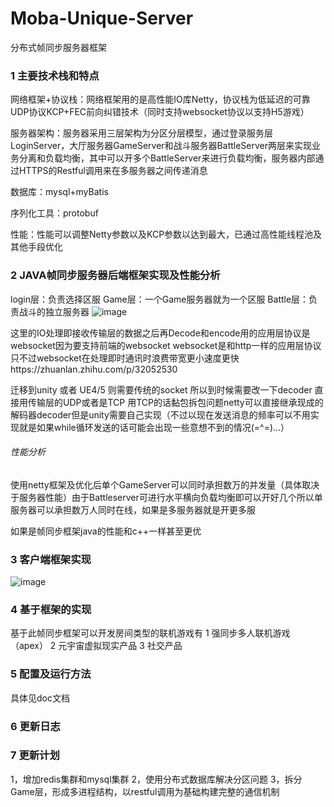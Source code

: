 # Moba-Unique-Server
 分布式帧同步服务器框架
 
###  1 主要技术栈和特点
网络框架+协议栈：网络框架用的是高性能IO库Netty，协议栈为低延迟的可靠UDP协议KCP+FEC前向纠错技术（同时支持websocket协议以支持H5游戏）

服务器架构：服务器采用三层架构为分区分层模型，通过登录服务层LoginServer，大厅服务器GameServer和战斗服务器BattleServer两层来实现业务分离和负载均衡，其中可以开多个BattleServer来进行负载均衡，服务器内部通过HTTPS的Restful调用来在多服务器之间传递消息

数据库：mysql+myBatis

序列化工具：protobuf

性能：性能可以调整Netty参数以及KCP参数以达到最大，已通过高性能线程池及其他手段优化

### 2 JAVA帧同步服务器后端框架实现及性能分析
login层：负责选择区服
Game层：一个Game服务器就为一个区服
Battle层：负责战斗的独立服务器
![image](https://user-images.githubusercontent.com/91889375/164408950-0cd0c680-0bd4-447f-a9da-43ba0122b120.png)


这里的IO处理即接收传输层的数据之后再Decode和encode用的应用层协议是websocket因为要支持前端的websocket    websocket是和http一样的应用层协议只不过websocket在处理即时通讯时浪费带宽更小速度更快https://zhuanlan.zhihu.com/p/32052530

迁移到unity 或者 UE4/5 则需要传统的socket   所以到时候需要改一下decoder  直接用传输层的UDP或者是TCP  用TCP的话黏包拆包问题netty可以直接继承现成的解码器decoder但是unity需要自己实现（不过以现在发送消息的频率可以不用实现就是如果while循环发送的话可能会出现一些意想不到的情况(=^=)...）

###### 性能分析  

使用netty框架及优化后单个GameServer可以同时承担数万的并发量（具体取决于服务器性能）由于Battleserver可进行水平横向负载均衡即可以开好几个所以单服务器可以承担数万人同时在线，如果是多服务器就是开更多服

如果是帧同步框架java的性能和c++一样甚至更优

### 3   客户端框架实现

![image](https://user-images.githubusercontent.com/91889375/164409201-9e9958bc-d10c-4bcd-a4fb-95bd5f986794.png)

### 4   基于框架的实现

基于此帧同步框架可以开发房间类型的联机游戏有
1  强同步多人联机游戏（apex）
2  元宇宙虚拟现实产品
3  社交产品

### 5    配置及运行方法
具体见doc文档

###  6 更新日志
###  7 更新计划
1，增加redis集群和mysql集群
2，使用分布式数据库解决分区问题
3，拆分Game层，形成多进程结构，以restful调用为基础构建完整的通信机制









